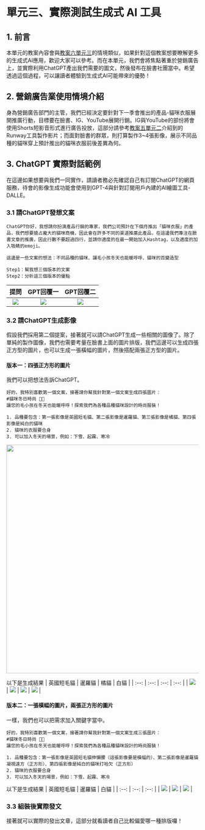 # 單元三、實際測試生成式 AI 工具

## 1. 前言
本單元的教案內容會與[教案六單元三](https://github.com/AI-FREE-Team/Generative-AI-Industrial-Case-Study/tree/main/%E6%95%99%E6%A1%886%EF%BC%9A%E5%88%86%E6%9E%90%E8%88%87%E6%B1%BA%E7%AD%96/%E5%96%AE%E5%85%833%EF%BC%9A%E5%AF%A6%E9%9A%9B%E6%B8%AC%E8%A9%A6%E7%94%9F%E6%88%90%E5%BC%8F%20AI%20%E5%B7%A5%E5%85%B7)的情境類似，如果針對這個教案想要瞭解更多的生成式AI應用，歡迎大家可以參考。而在本單元，我們會將焦點著重於營銷廣告上，並實際利用ChatGPT產出我們需要的圖文，然後發布在臉書社團當中。希望透過這個過程，可以讓讀者體驗到生成式AI可能帶來的優勢！

## 2. 營銷廣告業使用情境介紹
身為營銷廣告部門的主管，我們已經決定要針對下一季會推出的產品-貓咪衣服展開推廣行動，目標要在臉書、IG、YouTube展開行銷。IG與YouTube的部份將會使用Shorts短影音形式進行廣告投放，這部分請參考[教案五單元二](https://github.com/AI-FREE-Team/Generative-AI-Industrial-Case-Study/tree/main/%E6%95%99%E6%A1%885%EF%BC%9A%E5%BD%B1%E5%83%8F%E7%94%9F%E6%88%90%E8%88%87%E7%B7%A8%E8%BC%AF/%E5%96%AE%E5%85%832%EF%BC%9A%E4%BB%8B%E7%B4%B9%E7%9B%B8%E9%97%9C%E7%94%9F%E6%88%90%E5%BC%8F%20AI%20%E5%B7%A5%E5%85%B7)介紹到的Runway工具製作影片；而面對臉書的群眾，則打算製作3~4張影像，展示不同品種的貓咪穿上預計推出的貓咪衣服前後差異為何。

## 3. ChatGPT 實際對話範例
在這邊如果想要與我們一同實作，請讀者務必先確認自己有訂閱ChatGPT的網頁服務，待會的影像生成功能會使用到GPT-4與針對訂閱用戶內建的AI繪圖工具-DALLE。

### 3.1 請ChatGPT發想文案
```
ChatGPT你好，我想請你扮演產品行銷的專家，我們公司預計在下個月推出「貓咪衣服」的產品，我們想要搶占龐大的貓咪商機，因此會在許多不同的渠道推廣此產品，在這邊我們專注在臉書文章的推廣，因此行數不要超過四行，並請你適度的在最一開始加入Hashtag，以及適度的加入吸睛的emoji。

這邊是一些文案的想法：不同品種的貓咪、讓毛小孩冬天也能暖呼呼、貓咪的百變造型

Step1：幫我想三個版本的文案
Step2：分析這三個版本的優點
```

| 提問 | GPT回覆一 | GPT回覆二 |
| :--: | :--: | :--: |
| ![](https://github.com/AI-FREE-Team/Generative-AI-Industrial-Case-Study/blob/main/%E6%95%99%E6%A1%883%EF%BC%9A%E6%96%87%E5%AD%97%E5%85%A7%E5%AE%B9%E7%9A%84%E7%94%9F%E6%88%90%E8%88%87%E6%91%98%E8%A6%81/pics/unit3/GPT1.png) | ![](https://github.com/AI-FREE-Team/Generative-AI-Industrial-Case-Study/blob/main/%E6%95%99%E6%A1%883%EF%BC%9A%E6%96%87%E5%AD%97%E5%85%A7%E5%AE%B9%E7%9A%84%E7%94%9F%E6%88%90%E8%88%87%E6%91%98%E8%A6%81/pics/unit3/GPT2.png) | ![](https://github.com/AI-FREE-Team/Generative-AI-Industrial-Case-Study/blob/main/%E6%95%99%E6%A1%883%EF%BC%9A%E6%96%87%E5%AD%97%E5%85%A7%E5%AE%B9%E7%9A%84%E7%94%9F%E6%88%90%E8%88%87%E6%91%98%E8%A6%81/pics/unit3/GPT3.png) |

### 3.2 請ChatGPT生成影像
假設我們採用第二個提案，接著就可以請ChatGPT生成一些相關的圖像了。除了單純的製作圖像，我們也需要考量在臉書上面的圖片排版，我們這邊可以生成四張正方型的圖片，也可以生成一張橫幅的圖片，然後搭配兩張正方型的圖片。

#### 版本一：四張正方形的圖片
我們可以把想法告訴ChatGPT。
```
好的，我特別喜歡第一個文案，接著請你幫我針對第一個文案生成四張圖片：
#貓咪冬日時尚 🐾🧣
讓您的毛小孩在冬天也能暖呼呼！探索我們為各種品種貓咪設計的時尚服裝！

1. 品種要包含：第一張影像是英國短毛貓、第二張影像是暹羅貓、第三張影像是橘貓、第四張影像是純白的貓咪
2. 貓咪的衣服要合身
3. 可以加入冬天的場景，例如：下雪、起霧、寒冷
```
<div align=center>
<img src="https://github.com/AI-FREE-Team/Generative-AI-Industrial-Case-Study/blob/main/%E6%95%99%E6%A1%883%EF%BC%9A%E6%96%87%E5%AD%97%E5%85%A7%E5%AE%B9%E7%9A%84%E7%94%9F%E6%88%90%E8%88%87%E6%91%98%E8%A6%81/pics/unit3/GPT4.png" width="600px">
</div>

以下是生成結果
| 英國短毛貓 | 暹羅貓 | 橘貓 | 白貓 |
| :--: | :--: | :--: | :--: |
| ![](https://github.com/AI-FREE-Team/Generative-AI-Industrial-Case-Study/blob/main/%E6%95%99%E6%A1%883%EF%BC%9A%E6%96%87%E5%AD%97%E5%85%A7%E5%AE%B9%E7%9A%84%E7%94%9F%E6%88%90%E8%88%87%E6%91%98%E8%A6%81/pics/unit3/%E8%8B%B1%E5%9C%8B%E7%9F%AD%E6%AF%9B%E8%B2%93_v1.png) | ![](https://github.com/AI-FREE-Team/Generative-AI-Industrial-Case-Study/blob/main/%E6%95%99%E6%A1%883%EF%BC%9A%E6%96%87%E5%AD%97%E5%85%A7%E5%AE%B9%E7%9A%84%E7%94%9F%E6%88%90%E8%88%87%E6%91%98%E8%A6%81/pics/unit3/%E6%9A%B9%E7%BE%85%E8%B2%93_v1.png) | ![](https://github.com/AI-FREE-Team/Generative-AI-Industrial-Case-Study/blob/main/%E6%95%99%E6%A1%883%EF%BC%9A%E6%96%87%E5%AD%97%E5%85%A7%E5%AE%B9%E7%9A%84%E7%94%9F%E6%88%90%E8%88%87%E6%91%98%E8%A6%81/pics/unit3/%E6%A9%98%E8%B2%93_v1.png) | ![](https://github.com/AI-FREE-Team/Generative-AI-Industrial-Case-Study/blob/main/%E6%95%99%E6%A1%883%EF%BC%9A%E6%96%87%E5%AD%97%E5%85%A7%E5%AE%B9%E7%9A%84%E7%94%9F%E6%88%90%E8%88%87%E6%91%98%E8%A6%81/pics/unit3/%E7%B4%94%E7%99%BD%E8%89%B2%E7%9A%84%E8%B2%93%E5%92%AA_v1.png) |

#### 版本二：一張橫幅的圖片，兩張正方形的圖片
一樣，我們也可以把需求加入關鍵字當中。
```
好的，我特別喜歡第一個文案，接著請你幫我針對第一個文案生成三張圖片：
#貓咪冬日時尚 🐾🧣
讓您的毛小孩在冬天也能暖呼呼！探索我們為各種品種貓咪設計的時尚服裝！

1. 品種要包含：第一張影像是英國短毛貓伸懶腰（這張影像要是橫幅的）、第二張影像是暹羅貓凝視遠方（正方形）、第四張影像是純白的貓咪打哈欠（正方形）
2. 貓咪的衣服要合身
3. 可以加入冬天的場景，例如：下雪、起霧、寒冷
```

以下是生成結果
| 英國短毛貓 | 暹羅貓 | 白貓 |
| :--: | :--: | :--: |
| ![](https://github.com/AI-FREE-Team/Generative-AI-Industrial-Case-Study/blob/main/%E6%95%99%E6%A1%883%EF%BC%9A%E6%96%87%E5%AD%97%E5%85%A7%E5%AE%B9%E7%9A%84%E7%94%9F%E6%88%90%E8%88%87%E6%91%98%E8%A6%81/pics/unit3/%E8%8B%B1%E5%9C%8B%E7%9F%AD%E6%AF%9B%E8%B2%93_v2.png) | ![](https://github.com/AI-FREE-Team/Generative-AI-Industrial-Case-Study/blob/main/%E6%95%99%E6%A1%883%EF%BC%9A%E6%96%87%E5%AD%97%E5%85%A7%E5%AE%B9%E7%9A%84%E7%94%9F%E6%88%90%E8%88%87%E6%91%98%E8%A6%81/pics/unit3/%E6%9A%B9%E7%BE%85%E8%B2%93_v2.png) | ![](https://github.com/AI-FREE-Team/Generative-AI-Industrial-Case-Study/blob/main/%E6%95%99%E6%A1%883%EF%BC%9A%E6%96%87%E5%AD%97%E5%85%A7%E5%AE%B9%E7%9A%84%E7%94%9F%E6%88%90%E8%88%87%E6%91%98%E8%A6%81/pics/unit3/%E7%B4%94%E7%99%BD%E8%B2%93_v2.png) |

### 3.3 組裝後實際發文
接著就可以實際的發出文章，這部分就看讀者自己比較偏愛哪一種排版囉！
